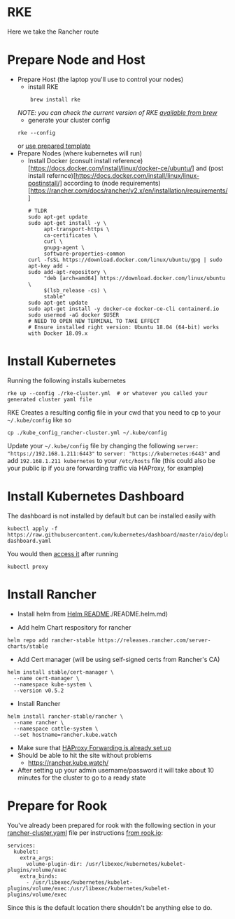 # RKE
Here we take the Rancher route

# Prepare Node and Host
- Prepare Host (the laptop you'll use to control your nodes)
    - install RKE 
    ```
        brew install rke
    ```
    *NOTE: you can check the current version of RKE [available from brew](https://formulae.brew.sh/formula/rke)*
    - generate your cluster config
    ```
    rke --config
    ```
    or [use prepared template](./templates/rke-cluster.yaml)
- Prepare Nodes (where kubernetes will run)
    - Install Docker (consult install reference)[https://docs.docker.com/install/linux/docker-ce/ubuntu/] and (post install refernce)[https://docs.docker.com/install/linux/linux-postinstall/] according to (node requirements)[https://rancher.com/docs/rancher/v2.x/en/installation/requirements/]
        ```
        # TLDR
        sudo apt-get update
        sudo apt-get install -y \
             apt-transport-https \
             ca-certificates \
             curl \
             gnupg-agent \
             software-properties-common
        curl -fsSL https://download.docker.com/linux/ubuntu/gpg | sudo apt-key add -
        sudo add-apt-repository \
             "deb [arch=amd64] https://download.docker.com/linux/ubuntu \
             $(lsb_release -cs) \
             stable"
        sudo apt-get update
        sudo apt-get install -y docker-ce docker-ce-cli containerd.io
        sudo usermod -aG docker $USER
        # NEED TO OPEN NEW TERMINAL TO TAKE EFFECT
        # Ensure installed right version: Ubuntu 18.04 (64-bit) works with Docker 18.09.x
        ```

# Install Kubernetes
Running the following installs kubernetes

```
rke up --config ./rke-cluster.yml  # or whatever you called your generated cluster yaml file
```

RKE Creates a resulting config file in your cwd that you need to cp to your `~/.kube/config` like so

```
cp ./kube_config_rancher-cluster.yml ~/.kube/config
```

Update your `~/.kube/config` file by changing the following `server: "https://192.168.1.211:6443"` to `server: "https://kubernetes:6443"`
and add `192.168.1.211 kubernetes` to your `/etc/hosts` file (this could also be your public ip if you are forwarding traffic via HAProxy, for example)

# Install Kubernetes Dashboard
The dashboard is not installed by default but can be installed easily with
```
kubectl apply -f https://raw.githubusercontent.com/kubernetes/dashboard/master/aio/deploy/recommended/kubernetes-dashboard.yaml
```
You would then [access it](http://127.0.0.1:8001/api/v1/namespaces/kube-system/services/https:kubernetes-dashboard:/proxy/#!/login) after running
```
kubectl proxy
```

# Install Rancher

- Install helm from [Helm README]()./README.helm.md)

- Add helm Chart respository for rancher
```
helm repo add rancher-stable https://releases.rancher.com/server-charts/stable
```
- Add Cert manager (will be using self-signed certs from Rancher's CA)
```
helm install stable/cert-manager \
  --name cert-manager \
  --namespace kube-system \
  --version v0.5.2
```
- Install Rancher
```
helm install rancher-stable/rancher \
  --name rancher \
  --namespace cattle-system \
  --set hostname=rancher.kube.watch
```
- Make sure that [HAProxy Forwarding is already set up](./README.haproxy.md)
- Should be able to hit the site without problems 
    - https://rancher.kube.watch/
- After setting up your admin username/password it will take about 10 minutes for the cluster to go to a ready state

# Prepare for Rook

You've already been prepared for rook with the following section in your [rancher-cluster.yaml](./templates/rancher-cluster.yaml) file per instructions [from rook.io](https://rook.io/docs/rook/v1.0/flexvolume.html#platform-specific-flexvolume-path):
```
services:
  kubelet:
    extra_args:
      volume-plugin-dir: /usr/libexec/kubernetes/kubelet-plugins/volume/exec
    extra_binds:
      - /usr/libexec/kubernetes/kubelet-plugins/volume/exec:/usr/libexec/kubernetes/kubelet-plugins/volume/exec
```
Since this is the default location there shouldn't be anything else to do.


